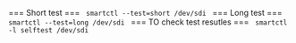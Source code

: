 === Short test ===
<code>
smartctl --test=short /dev/sdi
</code>
=== Long test ===
<code>
smartctl --test=long /dev/sdi
</code>
=== TO check test resutles ===
<code>
smartctl -l selftest /dev/sdi
</code>